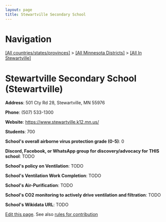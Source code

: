 ```yaml
---
layout: page
title: Stewartville Secondary School
---
```

# Navigation

[[All countries/states/provinces]](../../..) > [[All Minnesota Districts]](../..) > [[All In Stewartville]](..)

# Stewartville Secondary School (Stewartville)

**Address**: 501 Cty Rd 28, Stewartville, MN 55976

**Phone**: (507) 533-1300

**Website**: <https://www.stewartville.k12.mn.us/>

**Students**: 700

**School's overall airborne virus protection grade (0-5)**: 0

**Discord, Facebook, or WhatsApp group for discovery/advocacy for THIS school**: TODO

**School's policy on Ventilation**: TODO

**School's Ventilation Work Completion**: TODO

**School's Air-Purification**: TODO

**School's CO2 monitoring to actively drive ventilation and filtration**: TODO

**School's Wikidata URL**: TODO


[Edit this page](https://github.com/ventilate-schools/MN/edit/main/./Stewartville/Stewartville_Secondary_School.md). See also [rules for contribution](../../../contribution-rules/)